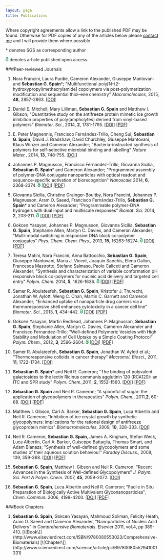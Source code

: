 ```yaml
---
layout: page
title: Publications
---
```


Where copyright agreements allow a link to the published PDF may be found. Otherwise for PDF copies of any of the articles below please <a href="mailto:seb@sebspain.co.uk">contact me</a> and I will provide them where possible.

\* denotes SGS as corresponding author

<img height="14px" src="/img/oa.svg" class="oa" alt="open access logo"> denotes article published open access


###Peer-reviewed Journals

1. Nora Francini, Laura Purdie, Cameron Alexander, Giuseppe Mantovani and <strong>Sebastian G. Spain</strong>\*; "Multifunctional poly[N-(2-hydroxypropyl)methacrylamide] copolymers via post-polymerization modification and sequential thiol–ene chemistry" <em>Macromolecules</em>, 2015, <strong>48</strong>, 2857-2863. [\[DOI\]](http://pubs.acs.org/doi/abs/10.1021/acs.macromol.5b00447)

1. Daniel E. Mitchell, Mary Lilliman, <strong>Sebastian G. Spain</strong> and Matthew I. Gibson; "Quantitative study on the antifreeze protein mimetic ice growth inhibition properties of poly(ampholytes) derived from vinyl-based polymers" <em>Biomater. Sci.</em>, 2014, <strong>2</strong>, 1781-1795. [\[DOI\]](http://dx.doi.org/10.1039/C4BM00153B) [\[PDF\]](http://sebspain.co.uk/publications/PDFs/c4bm00153b-final.pdf)

1. E. Peter Magnennis, Francisco Fernández-Trillo, Cheng Sui, <strong>Sebastian G. Spain</strong>, David J. Bradshaw, David Churchley, Giuseppe Mantovani, Klaus Winzer
and Cameron Alexander; "Bacteria-instructed synthesis of polymers for self-selective microbial binding and labelling" <em>Nature Mater.</em>, 2014, <strong>13</strong>, 748-755. [\[DOI\]](http://dx.doi.org/10.1038/nmat3949)


1. Johannes P. Magnusson, Francisco Fernández-Trillo, Giovanna Sicilia, <strong>Sebastian G. Spain</strong>\* and Cameron Alexander; "Programmed assembly of polymer-DNA conjugate nanoparticles with optical readout and sequence-specific activation of biorecognition" <em>Nanoscale</em> 2014, <strong>6</strong>, 2368-2374. <img height="14px" src="/img/oa.svg" class="oa" alt="open access logo"> [\[DOI\]](http://dx.doi.org/10.1039/C3NR04952C) [\[PDF\]](http://sebspain.co.uk/publications/PDFs/c3nr04952c-final.pdf)

1. Giovanna Sicilia, Christine Grainger-Boultby, Nora Francini, Johannes P. Magnusson, Aram O. Saeed, Francisco Fernández-Trillo, <strong>Sebastian G. Spain</strong>\* and Cameron Alexander; "Programmable polymer-DNA hydrogels with dual input and multiscale responses" <em>Biomat. Sci.</em> 2014, **2**, 203-211. <img height="14px" src="/img/oa.svg" class="oa" alt="open access logo"> [\[DOI\]](http://dx.doi.org/10.1039/C3BM60126A) [\[PDF\]](http://sebspain.co.uk/publications/PDFs/c3bm60126a-final.pdf)

1. Gokcen Yasayan, Johannes P. Magnusson, Giovanna Sicilia, <strong>Sebastian G. Spain</strong>, Stephanie Allen, Martyn C. Davies, and Cameron Alexander; "Multi-modal switching in responsive DNA block co-polymer conjugates" <em>Phys. Chem. Chem. Phys.</em>, 2013, <strong>15</strong>, 16263-16274. <img height="14px" src="/img/oa.svg" class="oa" alt="open access logo"> [\[DOI\]](http://dx.doi.org/10.1039/C3CP52243A) [\[PDF\]](http://sebspain.co.uk/publications/PDFs/c3cp52243a.pdf)

1. Teresa Matini, Nora Francini, Anna Battocchio, <strong>Sebastian G. Spain</strong>, Giuseppe Mantovani, Maria J. Vicent, Joaquin Sanchis, Elena Gallon, Francesca Mastrotto, Stefano Salmaso, Paolo Caliceti and Cameron Alexander; "Synthesis and characterization of variable conformation pH responsive block co-polymers for nucleic acid delivery and targeted cell entry" <em>Polym. Chem.</em> 2014, <strong>5</strong>, 1626-1636. <img height="14px" src="/img/oa.svg" class="oa" alt="open access logo"> [\[DOI\]](http://dx.doi.org/10.1039/C3PY00744H) [\[PDF\]](http://sebspain.co.uk/publications/PDFs/c3py00744h-final.pdf)

1. Samer R. Abulateefeh, <strong>Sebastian G. Spain</strong>, Kristofer J. Thurecht, Jonathan W. Aylott, Weng C. Chan, Martin C. Garnett and Cameron Alexander; "Enhanced uptake of nanoparticle drug carriers via a thermoresponsive shell enhances cytotoxicity in a cancer cell line" <em>Biomater. Sci.</em>, 2013, <strong>1</strong>, 434-442. <img height="14px" src="/img/oa.svg" class="oa" alt="open access logo"> [\[DOI\]](http://dx.doi.org/10.1039/C2BM00184E) [\[PDF\]](http://sebspain.co.uk/publications/PDFs/c2bm00184e.pdf)

1. Gokcen Yasayan, Martin Redhead, Johannes P. Magnusson, <strong>Sebastian G. Spain</strong>, Stephanie Allen, Martyn C. Davies, Cameron Alexander and Francisco Fernandez-Trillo; "Well-defined Polymeric Vesicles with High Stability and Modulation of Cell Uptake by a Simple Coating Protocol" <em>Polym. Chem.</em>, 2012, <strong>3</strong>, 2596-2604. <img height="14px" src="/img/oa.svg" class="oa" alt="open access logo"> [\[DOI\]](http://dx.doi.org/10.1039/c2py20352a) [\[PDF\]](http://sebspain.co.uk/publications/PDFs/c2py20352a.pdf)

1. Samer R. Abulateefeh, <strong>Sebastian G. Spain</strong>, Jonathan W. Aylott et al.; "Thermoresponsive colloids in cancer therapy" <em>Macromol. Biosci.</em>, 2011, <strong>11</strong>, 1722-1734. [\[DOI\]](http://dx.doi.org/10.1002/mabi.201100252)

1. <strong>Sebastian G. Spain</strong>\* and Neil R. Cameron; "The binding of polyvalent galactosides to the lectin Ricinus communis agglutinin 120 (RCA120): an ITC and SPR study" <em>Polym. Chem.</em>,2011, <strong>2</strong>, 1552-1560. [\[DOI\]](http://dx.doi.org/10.1039/c1py00030f) [\[PDF\]](http://sebspain.co.uk/publications/PDFs/c2py20352a.pdf)

1. <strong>Sebastian G. Spain</strong> and Neil R. Cameron; "A spoonful of sugar: the application of glycopolymers in therapeutics" <em>Polym. Chem.</em>, 2011,<strong>2</strong>, 60-68. [\[DOI\]](http://dx.doi.org/10.1039/C0PY00149J) [\[PDF\]](http://sebspain.co.uk/publications/PDFs/c0py00149j.pdf)

1. Matthew I. Gibson, Carl A. Barker, <strong>Sebastian G. Spain</strong>, Luca Albertin and Neil R. Cameron; "Inhibition of ice crystal growth by synthetic glycopolymers: implications for the rational design of antifreeze glycoprotein mimics" <em>Biomacromolecules</em>, 2009, <strong>10</strong>, 328-333. [\[DOI\]](http://dx.doi.org/10.1021/bm801069x)

1. Neil R. Cameron, <strong>Sebastian G. Spain</strong>, James A. Kingham, Stefan Weck, Luca Albertin, Carl A. Barker, Guiseppe Battaglia, Thomas Smart, and Adam Blanazs; "Synthesis of well-defined glycopolymers and some studies of their aqueous solution behaviour" <em>Faraday Discuss.</em>, 2008, <stro-g>139</strong>, 359-368. [\[DOI\]](http://dx.doi.org/10.1039/b717177c) [\[PDF\]](http://sebspain.co.uk/publications/PDFs/b717177c.pdf)

1. <strong>Sebastian G. Spain</strong>, Matthew I. Gibson and Neil R. Cameron; "Recent Advances in the Synthesis of Well-defined Glycopolymers" <em>J. Polym. Sci. Part A Polym. Chem.</em> 2007, <strong>45</strong>, 2059-2072. [\[DOI\]](http://dx.doi.org/10.1002/pola.22106)

1. <strong>Sebastian G. Spain</strong>, Luca Albertin and Neil R. Cameron; "Facile in Situ Preparation of Biologically Active Multivalent Glyconanoparticles", <em>Chem. Commun.</em> 2006, 4198-4200. [\[DOI\]](http://dx.doi.org/10.1039/b608383h) [\[PDF\]](http://sebspain.co.uk/publications/PDFs/b608383h.pdf)

###Book Chapters


1. <p><strong>Sebastian G. Spain</strong>, Gokcen Yasayan, Mahmoud Soliman, Felicity Heath, Aram O. Saeed and Cameron Alexander, "Nanoparticles of Nucleic Acid Delivery" in <em>Comprehensive Biomaterials</em>. Elsevier 2011, vol.4, pp 389-410. [\[Book\]](http://www.elsevierdirect.com/ISBN/9780080553023/Comprehensive-Biomaterials) [\[Chapter\]](http://www.sciencedirect.com/science/article/pii/B9780080552941001331)</p>
